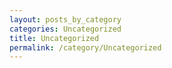 ```yaml
---
layout: posts_by_category
categories: Uncategorized
title: Uncategorized
permalink: /category/Uncategorized
---
```

